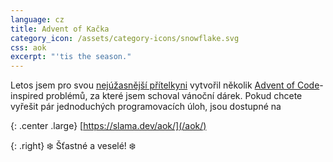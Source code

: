 ```yaml
---
language: cz
title: Advent of Kačka
category_icon: /assets/category-icons/snowflake.svg
css: aok
excerpt: "'tis the season."
---
```


Letos jsem pro svou <a class='secret' href='/assets/kacka.webp'>nejúžasnější přítelkyni</a> vytvořil několik [Advent of Code](https://adventofcode.com/)-inspired problémů, za které jsem schoval vánoční dárek.
Pokud chcete vyřešit pár jednoduchých programovacích úloh, jsou dostupné na

{: .center .large}
[https://slama.dev/aok/](/aok/)

{: .right}
❄️ Šťastné a veselé! ❄️
